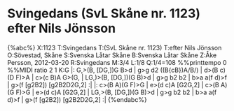 # Svingedans (SvL Skåne nr. 1123) efter Nils Jönsson

{%abc%}
X:1123
T:Svingedans
T:(SvL Skåne nr. 1123)
T:efter Nils Jönsson
O:Sövestad, Skåne
S:Svenska Låtar Skåne
B:Svenska Låtar Skåne
Z:Åke Persson, 2012-03-20
R:Svingedans
M:3/4
L:1/8
Q:1/4=108
%%printtempo 0
%%MIDI ratio 2 1
K:G
|: G,>(B, [DG,])G B>d | g>g d2 ((B{cB})A/B/) | d>(B c)(D F)>A | c>(c B)A G>(G, |
   LG,)>(B, [DG,])(G B)>d | g>g b2 b2 | b>a a(f d)>f | g>(f [g2B2]) [g2B2D2G,2] :|
|: c>(B A)(G F)>G | e>(d c)A [G2G,2] | c>(B A)(G F)>G | e>(d c)A [G2G,2] | 
   LG,>(B, [DG,])(G B)>d | g>g b2 b2 | b>a a(f d)>f | g>(f [g2B2]) [g2B2D2G,2] :|
{%endabc%}

